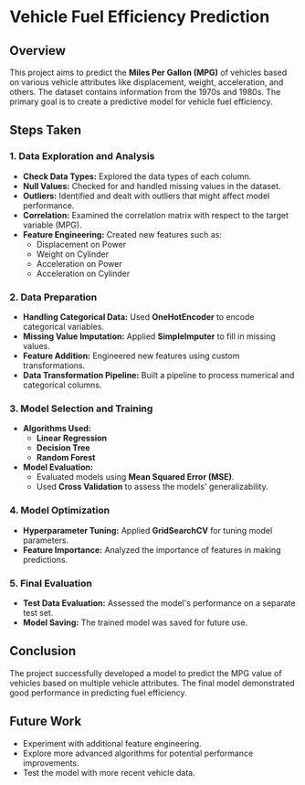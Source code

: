 # Vehicle Fuel Efficiency Prediction

## Overview
This project aims to predict the **Miles Per Gallon (MPG)** of vehicles based on various vehicle attributes like displacement, weight, acceleration, and others. The dataset contains information from the 1970s and 1980s. The primary goal is to create a predictive model for vehicle fuel efficiency.

## Steps Taken

### 1. Data Exploration and Analysis
- **Check Data Types:** Explored the data types of each column.
- **Null Values:** Checked for and handled missing values in the dataset.
- **Outliers:** Identified and dealt with outliers that might affect model performance.
- **Correlation:** Examined the correlation matrix with respect to the target variable (MPG).
- **Feature Engineering:** Created new features such as:
  - Displacement on Power
  - Weight on Cylinder
  - Acceleration on Power
  - Acceleration on Cylinder

### 2. Data Preparation
- **Handling Categorical Data:** Used **OneHotEncoder** to encode categorical variables.
- **Missing Value Imputation:** Applied **SimpleImputer** to fill in missing values.
- **Feature Addition:** Engineered new features using custom transformations.
- **Data Transformation Pipeline:** Built a pipeline to process numerical and categorical columns.

### 3. Model Selection and Training
- **Algorithms Used:**
  - **Linear Regression**
  - **Decision Tree**
  - **Random Forest**
- **Model Evaluation:**
  - Evaluated models using **Mean Squared Error (MSE)**.
  - Used **Cross Validation** to assess the models' generalizability.

### 4. Model Optimization
- **Hyperparameter Tuning:** Applied **GridSearchCV** for tuning model parameters.
- **Feature Importance:** Analyzed the importance of features in making predictions.

### 5. Final Evaluation
- **Test Data Evaluation:** Assessed the model's performance on a separate test set.
- **Model Saving:** The trained model was saved for future use.

## Conclusion
The project successfully developed a model to predict the MPG value of vehicles based on multiple vehicle attributes. The final model demonstrated good performance in predicting fuel efficiency.

## Future Work
- Experiment with additional feature engineering.
- Explore more advanced algorithms for potential performance improvements.
- Test the model with more recent vehicle data.

